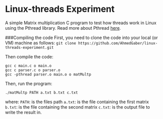 Linux-threads Experiment
===================
A simple Matrix multiplication C program to test how threads work in Linux using the Pthread library. Read more about Pthread [here](https://computing.llnl.gov/tutorials/pthreads/).

###Compiling the code
First, you need to clone the code into your local (or VM) machine as follows: 
```git clone https://github.com/AhmedGaber/linux-threads-experiment.git```

Then compile the code:
```
gcc ­c main.c ­o main.o 
gcc ­c parser.c ­o parser.o
gcc -­pthread parser.o main.o ­o matMultp
```

Then, run the program:
```
./matMultp PATH a.txt b.txt c.txt
```
where:
`PATH`: is the files path
`a.txt`: is the file containing the first matrix
`b.txt`: is the file containing the second matrix
`c.txt`: is the output file to write the result in.
